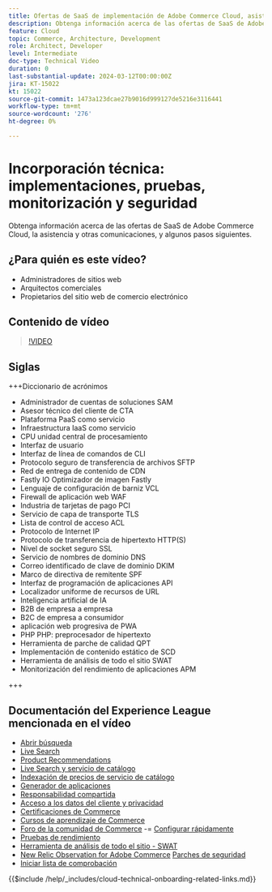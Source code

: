 ```yaml
---
title: Ofertas de SaaS de implementación de Adobe Commerce Cloud, asistencia y otras comunicaciones, así como algunos pasos siguientes
description: Obtenga información acerca de las ofertas de SaaS de Adobe Commerce Cloud, la asistencia y otras comunicaciones, y algunos pasos siguientes.
feature: Cloud
topic: Commerce, Architecture, Development
role: Architect, Developer
level: Intermediate
doc-type: Technical Video
duration: 0
last-substantial-update: 2024-03-12T00:00:00Z
jira: KT-15022
kt: 15022
source-git-commit: 1473a123dcae27b9016d999127de5216e3116441
workflow-type: tm+mt
source-wordcount: '276'
ht-degree: 0%

---
```


# Incorporación técnica: implementaciones, pruebas, monitorización y seguridad

Obtenga información acerca de las ofertas de SaaS de Adobe Commerce Cloud, la asistencia y otras comunicaciones, y algunos pasos siguientes.

## ¿Para quién es este vídeo?

- Administradores de sitios web
- Arquitectos comerciales
- Propietarios del sitio web de comercio electrónico

## Contenido de vídeo

>[!VIDEO](https://video.tv.adobe.com/v/3427902?learn=on)

## Siglas

+++Diccionario de acrónimos

- Administrador de cuentas de soluciones SAM
- Asesor técnico del cliente de CTA
- Plataforma PaaS como servicio
- Infraestructura IaaS como servicio
- CPU unidad central de procesamiento
- Interfaz de usuario
- Interfaz de línea de comandos de CLI
- Protocolo seguro de transferencia de archivos SFTP
- Red de entrega de contenido de CDN
- Fastly IO Optimizador de imagen Fastly
- Lenguaje de configuración de barniz VCL
- Firewall de aplicación web WAF
- Industria de tarjetas de pago PCI
- Servicio de capa de transporte TLS
- Lista de control de acceso ACL
- Protocolo de Internet IP
- Protocolo de transferencia de hipertexto HTTP(S)
- Nivel de socket seguro SSL
- Servicio de nombres de dominio DNS
- Correo identificado de clave de dominio DKIM
- Marco de directiva de remitente SPF
- Interfaz de programación de aplicaciones API
- Localizador uniforme de recursos de URL
- Inteligencia artificial de IA
- B2B de empresa a empresa
- B2C de empresa a consumidor
- aplicación web progresiva de PWA
- PHP PHP: preprocesador de hipertexto
- Herramienta de parche de calidad QPT
- Implementación de contenido estático de SCD
- Herramienta de análisis de todo el sitio SWAT
- Monitorización del rendimiento de aplicaciones APM

+++

## Documentación del Experience League mencionada en el vídeo

- [Abrir búsqueda](https://experienceleague.adobe.com/docs/commerce-cloud-service/user-guide/configure/service/opensearch.html)
- [Live Search](https://experienceleague.adobe.com/docs/commerce-merchant-services/live-search/overview.html)
- [Product Recommendations](https://experienceleague.adobe.com/docs/commerce-merchant-services/product-recommendations/overview.html)
- [Live Search y servicio de catálogo](https://experienceleague.adobe.com/docs/events/adobe-developers-live-recordings/2023/nov2023/nov-commerce/commerce-search-and-catalog-service.html)
- [Indexación de precios de servicio de catálogo](https://experienceleague.adobe.com/docs/commerce-merchant-services/price-indexer/price-indexing.html)
- [Generador de aplicaciones](https://experienceleague.adobe.com/docs/commerce-learn/tutorials/adobe-developer-app-builder/app-builder-technical-overview.html)
- [Responsabilidad compartida](https://experienceleague.adobe.com/docs/commerce-operations/security-and-compliance/shared-responsibility.html)
- [Acceso a los datos del cliente y privacidad](https://experienceleague.adobe.com/docs/commerce-knowledge-base/kb/announcements/commerce-announcements/adobe-support-customer-data-access-and-privacy.html)
- [Certificaciones de Commerce](https://experienceleague.adobe.com/docs/certification/program/technical-certifications/ac/ac-overview.html)
- [Cursos de aprendizaje de Commerce](https://learning.adobe.com/catalog.html?products=Commerce)
- [Foro de la comunidad de Commerce](https://community.magento.com/)
-= [Configurar rápidamente](https://experienceleague.adobe.com/docs/commerce-cloud-service/user-guide/cdn/setup-fastly/fastly-configuration.html)
- [Pruebas de rendimiento](https://experienceleague.adobe.com/docs/commerce-operations/deliver-commerce-at-scale/launch.html)
- [Herramienta de análisis de todo el sitio - SWAT](https://experienceleague.adobe.com/docs/commerce-knowledge-base/kb/support-tools/site-wide-analysis-tool/swat-tool-overview.html?)
- [New Relic Observation for Adobe Commerce](https://experienceleague.adobe.com/docs/commerce-operations/tools/observation-for-adobe-commerce/intro.html)
  [Parches de seguridad](https://experienceleague.adobe.com/docs/commerce-operations/release/notes/security-patches/overview.html)
- [Iniciar lista de comprobación](https://experienceleague.adobe.com/docs/commerce-cloud-service/user-guide/launch/checklist.html)

{{$include /help/_includes/cloud-technical-onboarding-related-links.md}}
